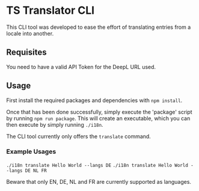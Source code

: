 # TS Translator CLI

This CLI tool was developed to ease the effort of translating entries from a locale into another. 

## Requisites
You need to have a valid API Token for the DeepL URL used. 

## Usage
First install the required packages and dependencies with `npm install`.


Once that has been done successfully, simply execute the 'package' script by running `npm run package`. This will create
an executable, which you can then execute by simply running `./i18n`.

The CLI tool currently only offers the `translate` command.

### Example Usages
`./i18n translate Hello World --langs DE`
`./i18n translate Hello World --langs DE NL FR`

Beware that only EN, DE, NL and FR are currently supported as languages.